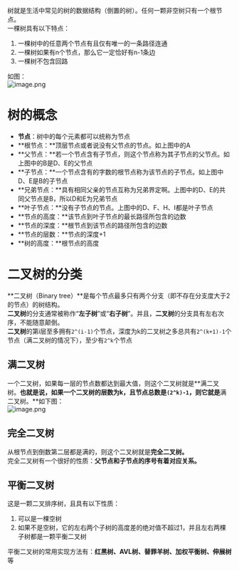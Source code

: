 树就是生活中常见的树的数据结构（倒置的树）。任何一颗非空树只有一个根节点。<br />一棵树具有以下特点：

1. 一棵树中的任意两个节点有且仅有唯一的一条路径连通
2. 一棵树如果有n个节点，那么它一定恰好有n-1条边
3. 一棵树不包含回路

如图：<br />![image.png](https://cdn.nlark.com/yuque/0/2023/png/35204765/1678934349064-5bcffda9-e17c-40e2-83de-8cedda28bce0.png#averageHue=%23151515&clientId=u18b57108-bbc4-4&from=paste&height=492&id=u48cf3f9e&name=image.png&originHeight=615&originWidth=905&originalType=binary&ratio=1.25&rotation=0&showTitle=false&size=76866&status=done&style=none&taskId=u25a2c2cb-63a4-4c7b-81e3-5786ef4c931&title=&width=724)
<a name="fLu98"></a>
# 树的概念

- **节点**：树中的每个元素都可以统称为节点
- **根节点：**顶层节点或者说没有父节点的节点。如上图中的A
- **父节点：**若一个节点含有子节点，则这个节点称为其子节点的父节点。如上图中的B是D、E的父节点
- **子节点：**一个节点含有的字数的根节点称为该节点的子节点。如上图中D、E是B的子节点
- **兄弟节点：**具有相同父亲的节点互称为兄弟界定啊。上图中的D、E的共同父节点是B，所以D和E为兄弟节点
- **叶子节点：**没有子节点的节点。上图中的D、F、H、I都是叶子节点
- **节点的高度：**该节点到叶子节点的最长路径所包含的边数
- **节点的深度：**根节点到该节点的路径所包含的边数
- **节点的层数：**节点的深度+1
- **树的高度：**根节点的高度
<a name="vmOrH"></a>
# 二叉树的分类
**二叉树（Binary tree）**是每个节点最多只有两个分支（即不存在分支度大于2的节点）的树结构。<br />**二叉树**的分支通常被称作“**左子树**”或“**右子树**”。并且，**二叉树**的分支具有左右次序，不能随意颠倒。<br />**二叉树**的第i层至多拥有`2^(i-1)`个节点，深度为k的二叉树之多总共有`2^(k+1)-1`个节点（满二叉树的情况下），至少有`2^k`个节点
<a name="Z3PlW"></a>
## 满二叉树
一个二叉树，如果每一层的节点数都达到最大值，则这个二叉树就是**满二叉树。**也就是说，如果一个二叉树的层数为k，且节点总数是`(2^k)-1`，则它就是**满二叉树。**如下图：<br />![image.png](https://cdn.nlark.com/yuque/0/2023/png/35204765/1678937753428-8121afee-b3d0-4f35-bc78-1376adb11a38.png#averageHue=%23141414&clientId=u18b57108-bbc4-4&from=paste&height=328&id=ue9a838c0&name=image.png&originHeight=410&originWidth=716&originalType=binary&ratio=1.25&rotation=0&showTitle=false&size=38717&status=done&style=none&taskId=uafa76cb9-be29-459b-a542-6920009fc1b&title=&width=572.8)

<a name="XKAE6"></a>
## 完全二叉树
从根节点到倒数第二层都是满的，则这个二叉树就是**完全二叉树。**<br />完全二叉树有一个很好的性质：**父节点和子节点的序号有着对应关系。**
<a name="hzbha"></a>
## 平衡二叉树
这是一颗二叉排序树，且具有以下性质：

1. 可以是一棵空树
2. 如果不是空树，它的左右两个子树的高度差的绝对值不超过1，并且左右两棵子树都是一颗平衡二叉树

平衡二叉树的常用实现方法有：**红黑树、AVL树、替罪羊树、加权平衡树、伸展树**等


<br />
